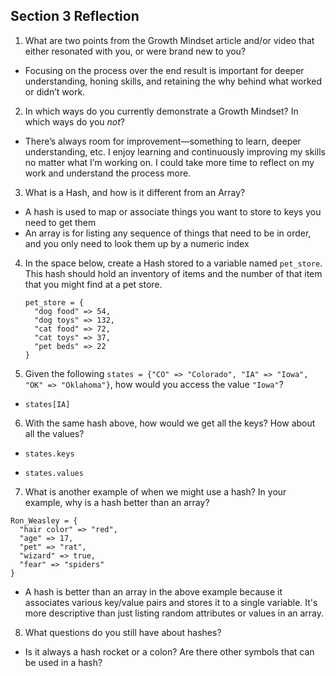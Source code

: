 ## Section 3 Reflection

1. What are two points from the Growth Mindset article and/or video that either resonated with you, or were brand new to you?

  * Focusing on the process over the end result is important for deeper understanding, honing skills, and retaining the why behind what worked or didn’t work.

2. In which ways do you currently demonstrate a Growth Mindset? In which ways do you _not_?

  * There’s always room for improvement—something to learn, deeper understanding, etc. I enjoy learning and continuously improving my skills no matter what I’m working on. I could take more time to reflect on my work and understand the process more.

3. What is a Hash, and how is it different from an Array?
  * A hash is used to map or associate things you want to store to keys you need to get them
  * An array is for listing any sequence of things that need to be in order, and you only need to look them up by a numeric index

4. In the space below, create a Hash stored to a variable named `pet_store`.  This hash should hold an inventory of items and the number of that item that you might find at a pet store.

    ```
    pet_store = {
      "dog food" => 54,
      "dog toys" => 132,
      "cat food" => 72,
      "cat toys" => 37,
      "pet beds" => 22
    }
    ```

5. Given the following `states = {"CO" => "Colorado", "IA" => "Iowa", "OK" => "Oklahoma"}`, how would you access the value `"Iowa"`?

  * `states[IA]`

6. With the same hash above, how would we get all the keys?  How about all the values?

  * `states.keys`

  * `states.values`

7. What is another example of when we might use a hash?  In your example, why is a hash better than an array?
  ```
  Ron_Weasley = {
    "hair color" => "red",
    "age" => 17,
    "pet" => "rat",
    "wizard" => true,
    "fear" => "spiders"
  }
  ```

  * A hash is better than an array in the above example because it associates
  various key/value pairs and stores it to a single variable. It's more descriptive
  than just listing random attributes or values in an array.

8. What questions do you still have about hashes?
  * Is it always a hash rocket or a colon? Are there other symbols that can be used
  in a hash?
